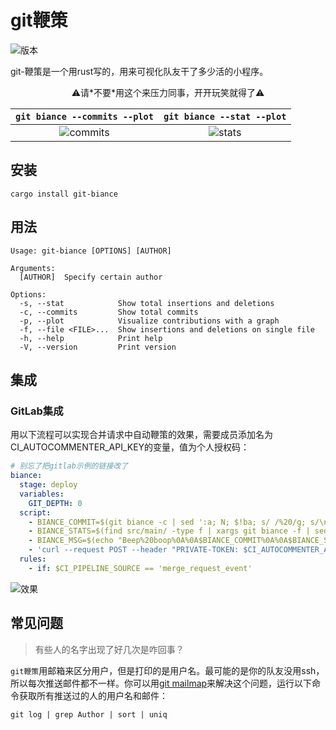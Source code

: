 # git鞭策

![版本](https://img.shields.io/crates/v/git-biance)

git-鞭策是一个用rust写的，用来可视化队友干了多少活的小程序。

<div align="center">⚠️请*不要*用这个来压力同事，开开玩笑就得了⚠️</div>

|                                `git biance --commits --plot`                                |                                `git biance --stat --plot`                                 |
| :-----------------------------------------------------------------------------------------: | :---------------------------------------------------------------------------------------: |
| ![commits](https://github.com/user-attachments/assets/6fdcb9cd-44aa-4918-b8dd-6d3a27b850bd) | ![stats](https://github.com/user-attachments/assets/23c69509-fd12-42bc-8b46-9aa9ffe08543) |

## 安装

```shell
cargo install git-biance
```

## 用法

```
Usage: git-biance [OPTIONS] [AUTHOR]

Arguments:
  [AUTHOR]  Specify certain author

Options:
  -s, --stat            Show total insertions and deletions
  -c, --commits         Show total commits
  -p, --plot            Visualize contributions with a graph
  -f, --file <FILE>...  Show insertions and deletions on single file
  -h, --help            Print help
  -V, --version         Print version
```

## 集成

### GitLab集成

用以下流程可以实现合并请求中自动鞭策的效果，需要成员添加名为CI_AUTOCOMMENTER_API_KEY的变量，值为个人授权码：

```yaml
# 别忘了把gitlab示例的链接改了
biance:
  stage: deploy
  variables:
    GIT_DEPTH: 0
  script:
    - BIANCE_COMMIT=$(git biance -c | sed ':a; N; $!ba; s/ /%20/g; s/\n/%0A/g')
    - BIANCE_STATS=$(find src/main/ -type f | xargs git biance -f | sed ':a; N; $!ba; s/ /%20/g; s/\n/%0A/g')
    - BIANCE_MSG=$(echo "Beep%20boop%0A%0A$BIANCE_COMMIT%0A%0A$BIANCE_STATS")
    - 'curl --request POST --header "PRIVATE-TOKEN: $CI_AUTOCOMMENTER_API_KEY" "https://your.gitlab.instance.com/api/v4/projects/$CI_PROJECT_ID/merge_requests/$CI_MERGE_REQUEST_IID/notes?body=$BIANCE_MSG"'
  rules:
    - if: $CI_PIPELINE_SOURCE == 'merge_request_event'
```

![效果](https://github.com/user-attachments/assets/ea9ae5a6-d51d-441d-9cc0-f484f34ad614)

## 常见问题

> 有些人的名字出现了好几次是咋回事？

`git鞭策`用邮箱来区分用户，但是打印的是用户名。最可能的是你的队友没用ssh，所以每次推送邮件都不一样。你可以用[git mailmap](https://git-scm.com/docs/gitmailmap)来解决这个问题，运行以下命令获取所有推送过的人的用户名和邮件：

```shell
git log | grep Author | sort | uniq
```
